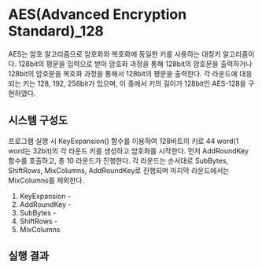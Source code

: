 # AES(Advanced Encryption Standard)_128
AES는 암호 알고리즘으로 암호화와 복호화에 동일한 키를 사용하는 대칭키 알고리즘이다. 128bit의 평문을 입력으로 받아 암호화 과정을 통해 128bit의 암호문을 출력하거나 128bit의 암호문을 복호화 과정을 통해서 128bit의 평문을 출력한다. 각 라운드에 대응되는 키는 128, 192, 256bit가 있으며, 이 중에서 키의 길이가 128bit인 AES-128을 구현하였다.

## 시스템 구성도
프로그램 실행 시 KeyExpansion() 함수를 이용하여 128비트의 키로 44 word(1 word는 32bit)의 각 라운드 키를 생성하고 암호화를 시작한다. 먼저 AddRoundKey 함수를 호출하고, 총 10 라운드가 진행한다. 각 라운드는 순서대로 SubBytes, ShiftRows, MixColumns, AddRoundKey로 진행되며 마지막 라운드에서는 MixColumns를 제외한다.
  1. KeyExpansion
    - 
  2. AddRoundKey
    - 
  3. SubBytes
    - 
  4. ShiftRows
    - 
  5. MixColumns

## 실행 결과
